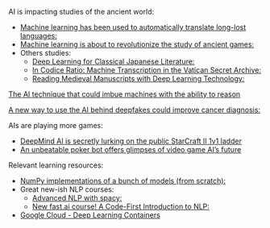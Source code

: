 AI is impacting studies of the ancient world:
- [Machine learning has been used to automatically translate long-lost languages:](https://www.technologyreview.com/s/613899/machine-learning-has-been-used-to-automatically-translate-long-lost-languages/amp/?__twitter_impression=true)
- [Machine learning is about to revolutionize the study of ancient games:](https://www.technologyreview.com/s/613780/machine-learning-is-about-to-revolutionize-the-study-of-ancient-games/)
- Others studies:
    - [Deep Learning for Classical Japanese Literature:](https://twitter.com/hardmaru/status/1071479761556238336)
    - [In Codice Ratio: Machine Transcription in the Vatican Secret Archive:](https://youtu.be/8khPUtwaVaw)
    - [Reading Medieval Manuscripts with Deep Learning Technology:](https://picampus-school.com/medieval-manuscripts-and-deep-learning-technology/)

[The AI technique that could imbue machines with the ability to reason](https://www.technologyreview.com/s/613954/the-next-ai-revolution-will-come-from-machine-learnings-most-underrated-form/)

[A new way to use the AI behind deepfakes could improve cancer diagnosis:](https://www.technologyreview.com/f/613924/ai-deepfakes-gans-medical-cancer-diagnosis)

AIs are playing more games:
- [DeepMind AI is secretly lurking on the public StarCraft II 1v1 ladder](https://arstechnica.com/gadgets/2019/07/deepmind-ai-takes-on-the-public-in-starcraft-ii-multiplayer/)
- [An unbeatable poker bot offers glimpses of video game AI’s future](https://www.polygon.com/2019/7/14/20693903/unbeatable-poker-bot-ai-pluribus-facebook-carnegie-mellon-journal-science)

Relevant learning resources:
- [NumPy implementations of a bunch of models (from scratch):](https://github.com/ddbourgin/numpy-ml)
- Great new-ish NLP courses:
    - [Advanced NLP with spacy:](https://course.spacy.io/)
    - [New fast.ai course! A Code-First Introduction to NLP:](https://www.fast.ai/2019/07/08/fastai-nlp/)
- [Google Cloud - Deep Learning Containers](https://cloud.google.com/ai-platform/deep-learning-containers)